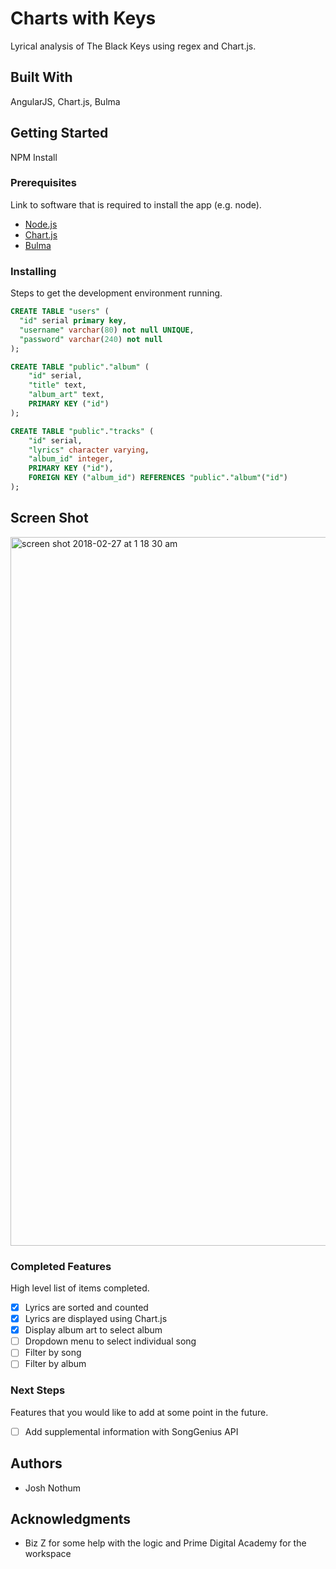 # Charts with Keys

Lyrical analysis of The Black Keys using regex and Chart.js.

## Built With

AngularJS, Chart.js, Bulma

## Getting Started

NPM Install

### Prerequisites

Link to software that is required to install the app (e.g. node).

- [Node.js](https://nodejs.org/en/)
- [Chart.js](http//www.chartjs.org/docs/latest/)
- [Bulma](http//www.chartjs.org/docs/latest/)


### Installing

Steps to get the development environment running.

```sql
CREATE TABLE "users" (
  "id" serial primary key,
  "username" varchar(80) not null UNIQUE,
  "password" varchar(240) not null
);
```
```sql
CREATE TABLE "public"."album" (
    "id" serial,
    "title" text,
    "album_art" text,
    PRIMARY KEY ("id")
);
```
```sql
CREATE TABLE "public"."tracks" (
    "id" serial,
    "lyrics" character varying,
    "album_id" integer,
    PRIMARY KEY ("id"),
    FOREIGN KEY ("album_id") REFERENCES "public"."album"("id")
);
```
## Screen Shot

<img width="1134" alt="screen shot 2018-02-27 at 1 18 30 am" src="https://user-images.githubusercontent.com/24615832/36716106-b1d12b84-1b5e-11e8-9e61-2dfde73ff7ca.png">

### Completed Features

High level list of items completed.

- [x] Lyrics are sorted and counted
- [x] Lyrics are displayed using Chart.js
- [x] Display album art to select album
- [ ] Dropdown menu to select individual song
- [ ] Filter by song
- [ ] Filter by album

### Next Steps

Features that you would like to add at some point in the future.

- [ ] Add supplemental information with SongGenius API

## Authors

* Josh Nothum

## Acknowledgments

* Biz Z for some help with the logic and Prime Digital Academy for the workspace
